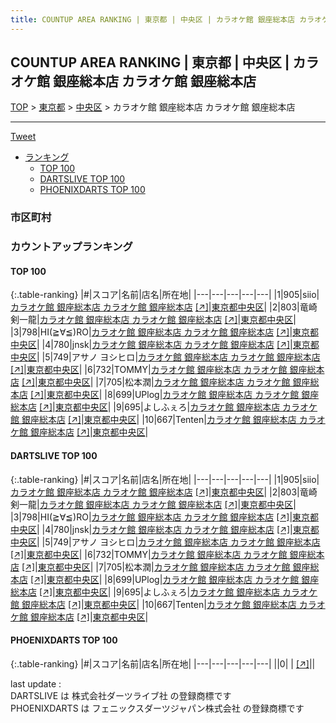 ```yaml
---
title: COUNTUP AREA RANKING | 東京都 | 中央区 | カラオケ館 銀座総本店 カラオケ館 銀座総本店
---
```

## COUNTUP AREA RANKING | 東京都 | 中央区 | カラオケ館 銀座総本店 カラオケ館 銀座総本店

[TOP](/darts/rank/) > [東京都](/darts/rank/東京都/) > [中央区](/darts/rank/東京都/中央区/) > カラオケ館 銀座総本店 カラオケ館 銀座総本店

___

<a href="https://twitter.com/share?ref_src=twsrc%5Etfw" data-text="COUNTUP AREA RANKING | 東京都中央区カラオケ館 銀座総本店 カラオケ館 銀座総本店" class="twitter-share-button" data-hashtags="DARTSLIVE,PHOENIXDARTS,darts,ダーツ" data-show-count="false">Tweet</a>

* [ランキング](#カウントアップランキング)
    * [TOP 100](#top-100)
    * [DARTSLIVE TOP 100](#dartslive-top-100)
    * [PHOENIXDARTS TOP 100](#phoenixdarts-top-100)

### 市区町村

<ul>

</ul>

### カウントアップランキング

#### TOP 100



{:.table-ranking}
|#|スコア|名前|店名|所在地|
|---|---|---|---|---|
|1|905|<span class="rank-name-dl">siio</span>|<a href="/darts/rank/shops/b07a4c934394b0e2fec1ae84bb28bd87.html">カラオケ館 銀座総本店 カラオケ館 銀座総本店</a> <a href="https://search.dartslive.com/jp/shop/b07a4c934394b0e2fec1ae84bb28bd87">[↗]</a>|<a href="/darts/rank/東京都/中央区">東京都中央区</a>|
|2|803|<span class="rank-name-dl">竜崎剣一龍</span>|<a href="/darts/rank/shops/b07a4c934394b0e2fec1ae84bb28bd87.html">カラオケ館 銀座総本店 カラオケ館 銀座総本店</a> <a href="https://search.dartslive.com/jp/shop/b07a4c934394b0e2fec1ae84bb28bd87">[↗]</a>|<a href="/darts/rank/東京都/中央区">東京都中央区</a>|
|3|798|<span class="rank-name-dl">HI(≧∀≦)RO</span>|<a href="/darts/rank/shops/b07a4c934394b0e2fec1ae84bb28bd87.html">カラオケ館 銀座総本店 カラオケ館 銀座総本店</a> <a href="https://search.dartslive.com/jp/shop/b07a4c934394b0e2fec1ae84bb28bd87">[↗]</a>|<a href="/darts/rank/東京都/中央区">東京都中央区</a>|
|4|780|<span class="rank-name-dl">jnsk</span>|<a href="/darts/rank/shops/b07a4c934394b0e2fec1ae84bb28bd87.html">カラオケ館 銀座総本店 カラオケ館 銀座総本店</a> <a href="https://search.dartslive.com/jp/shop/b07a4c934394b0e2fec1ae84bb28bd87">[↗]</a>|<a href="/darts/rank/東京都/中央区">東京都中央区</a>|
|5|749|<span class="rank-name-dl">アサノ ヨシヒロ</span>|<a href="/darts/rank/shops/b07a4c934394b0e2fec1ae84bb28bd87.html">カラオケ館 銀座総本店 カラオケ館 銀座総本店</a> <a href="https://search.dartslive.com/jp/shop/b07a4c934394b0e2fec1ae84bb28bd87">[↗]</a>|<a href="/darts/rank/東京都/中央区">東京都中央区</a>|
|6|732|<span class="rank-name-dl">TOMMY</span>|<a href="/darts/rank/shops/b07a4c934394b0e2fec1ae84bb28bd87.html">カラオケ館 銀座総本店 カラオケ館 銀座総本店</a> <a href="https://search.dartslive.com/jp/shop/b07a4c934394b0e2fec1ae84bb28bd87">[↗]</a>|<a href="/darts/rank/東京都/中央区">東京都中央区</a>|
|7|705|<span class="rank-name-dl">松本潤</span>|<a href="/darts/rank/shops/b07a4c934394b0e2fec1ae84bb28bd87.html">カラオケ館 銀座総本店 カラオケ館 銀座総本店</a> <a href="https://search.dartslive.com/jp/shop/b07a4c934394b0e2fec1ae84bb28bd87">[↗]</a>|<a href="/darts/rank/東京都/中央区">東京都中央区</a>|
|8|699|<span class="rank-name-dl">UPlog</span>|<a href="/darts/rank/shops/b07a4c934394b0e2fec1ae84bb28bd87.html">カラオケ館 銀座総本店 カラオケ館 銀座総本店</a> <a href="https://search.dartslive.com/jp/shop/b07a4c934394b0e2fec1ae84bb28bd87">[↗]</a>|<a href="/darts/rank/東京都/中央区">東京都中央区</a>|
|9|695|<span class="rank-name-dl">よしふぇろ</span>|<a href="/darts/rank/shops/b07a4c934394b0e2fec1ae84bb28bd87.html">カラオケ館 銀座総本店 カラオケ館 銀座総本店</a> <a href="https://search.dartslive.com/jp/shop/b07a4c934394b0e2fec1ae84bb28bd87">[↗]</a>|<a href="/darts/rank/東京都/中央区">東京都中央区</a>|
|10|667|<span class="rank-name-dl">Tenten</span>|<a href="/darts/rank/shops/b07a4c934394b0e2fec1ae84bb28bd87.html">カラオケ館 銀座総本店 カラオケ館 銀座総本店</a> <a href="https://search.dartslive.com/jp/shop/b07a4c934394b0e2fec1ae84bb28bd87">[↗]</a>|<a href="/darts/rank/東京都/中央区">東京都中央区</a>|


#### DARTSLIVE TOP 100



{:.table-ranking}
|#|スコア|名前|店名|所在地|
|---|---|---|---|---|
|1|905|<span class="rank-name-dl">siio</span>|<a href="/darts/rank/shops/b07a4c934394b0e2fec1ae84bb28bd87.html">カラオケ館 銀座総本店 カラオケ館 銀座総本店</a> <a href="https://search.dartslive.com/jp/shop/b07a4c934394b0e2fec1ae84bb28bd87">[↗]</a>|<a href="/darts/rank/東京都/中央区">東京都中央区</a>|
|2|803|<span class="rank-name-dl">竜崎剣一龍</span>|<a href="/darts/rank/shops/b07a4c934394b0e2fec1ae84bb28bd87.html">カラオケ館 銀座総本店 カラオケ館 銀座総本店</a> <a href="https://search.dartslive.com/jp/shop/b07a4c934394b0e2fec1ae84bb28bd87">[↗]</a>|<a href="/darts/rank/東京都/中央区">東京都中央区</a>|
|3|798|<span class="rank-name-dl">HI(≧∀≦)RO</span>|<a href="/darts/rank/shops/b07a4c934394b0e2fec1ae84bb28bd87.html">カラオケ館 銀座総本店 カラオケ館 銀座総本店</a> <a href="https://search.dartslive.com/jp/shop/b07a4c934394b0e2fec1ae84bb28bd87">[↗]</a>|<a href="/darts/rank/東京都/中央区">東京都中央区</a>|
|4|780|<span class="rank-name-dl">jnsk</span>|<a href="/darts/rank/shops/b07a4c934394b0e2fec1ae84bb28bd87.html">カラオケ館 銀座総本店 カラオケ館 銀座総本店</a> <a href="https://search.dartslive.com/jp/shop/b07a4c934394b0e2fec1ae84bb28bd87">[↗]</a>|<a href="/darts/rank/東京都/中央区">東京都中央区</a>|
|5|749|<span class="rank-name-dl">アサノ ヨシヒロ</span>|<a href="/darts/rank/shops/b07a4c934394b0e2fec1ae84bb28bd87.html">カラオケ館 銀座総本店 カラオケ館 銀座総本店</a> <a href="https://search.dartslive.com/jp/shop/b07a4c934394b0e2fec1ae84bb28bd87">[↗]</a>|<a href="/darts/rank/東京都/中央区">東京都中央区</a>|
|6|732|<span class="rank-name-dl">TOMMY</span>|<a href="/darts/rank/shops/b07a4c934394b0e2fec1ae84bb28bd87.html">カラオケ館 銀座総本店 カラオケ館 銀座総本店</a> <a href="https://search.dartslive.com/jp/shop/b07a4c934394b0e2fec1ae84bb28bd87">[↗]</a>|<a href="/darts/rank/東京都/中央区">東京都中央区</a>|
|7|705|<span class="rank-name-dl">松本潤</span>|<a href="/darts/rank/shops/b07a4c934394b0e2fec1ae84bb28bd87.html">カラオケ館 銀座総本店 カラオケ館 銀座総本店</a> <a href="https://search.dartslive.com/jp/shop/b07a4c934394b0e2fec1ae84bb28bd87">[↗]</a>|<a href="/darts/rank/東京都/中央区">東京都中央区</a>|
|8|699|<span class="rank-name-dl">UPlog</span>|<a href="/darts/rank/shops/b07a4c934394b0e2fec1ae84bb28bd87.html">カラオケ館 銀座総本店 カラオケ館 銀座総本店</a> <a href="https://search.dartslive.com/jp/shop/b07a4c934394b0e2fec1ae84bb28bd87">[↗]</a>|<a href="/darts/rank/東京都/中央区">東京都中央区</a>|
|9|695|<span class="rank-name-dl">よしふぇろ</span>|<a href="/darts/rank/shops/b07a4c934394b0e2fec1ae84bb28bd87.html">カラオケ館 銀座総本店 カラオケ館 銀座総本店</a> <a href="https://search.dartslive.com/jp/shop/b07a4c934394b0e2fec1ae84bb28bd87">[↗]</a>|<a href="/darts/rank/東京都/中央区">東京都中央区</a>|
|10|667|<span class="rank-name-dl">Tenten</span>|<a href="/darts/rank/shops/b07a4c934394b0e2fec1ae84bb28bd87.html">カラオケ館 銀座総本店 カラオケ館 銀座総本店</a> <a href="https://search.dartslive.com/jp/shop/b07a4c934394b0e2fec1ae84bb28bd87">[↗]</a>|<a href="/darts/rank/東京都/中央区">東京都中央区</a>|


#### PHOENIXDARTS TOP 100



{:.table-ranking}
|#|スコア|名前|店名|所在地|
|---|---|---|---|---|
||0|<span class="rank-name-dl"> </span>|<a href="/darts/rank/shops/.html"></a> <a href="">[↗]</a>|<a href="/darts/rank//"></a>|


<div class="footer border-top border-gray-light mt-5 pt-3 text-right text-gray">
    last update : <span style="font-weight: italic" id="foot_last_modified"></span><br />
    DARTSLIVE は 株式会社ダーツライブ社 の登録商標です<br />
    PHOENIXDARTS は フェニックスダーツジャパン株式会社 の登録商標です<br />
</div>

<script src="https://cdnjs.cloudflare.com/ajax/libs/jquery.tablesorter/2.31.3/js/jquery.tablesorter.min.js" integrity="sha512-qzgd5cYSZcosqpzpn7zF2ZId8f/8CHmFKZ8j7mU4OUXTNRd5g+ZHBPsgKEwoqxCtdQvExE5LprwwPAgoicguNg==" crossorigin="anonymous" referrerpolicy="no-referrer"></script>
<link rel="stylesheet" href="https://cdnjs.cloudflare.com/ajax/libs/jquery.tablesorter/2.31.3/css/theme.default.min.css" integrity="sha512-wghhOJkjQX0Lh3NSWvNKeZ0ZpNn+SPVXX1Qyc9OCaogADktxrBiBdKGDoqVUOyhStvMBmJQ8ZdMHiR3wuEq8+w==" crossorigin="anonymous" referrerpolicy="no-referrer" />
<script>
$(function() {
    $(".table-ranking").tablesorter({sortList:[[0, 0]]});
    $("#foot_last_modified").text(formatDate(new Date(document.lastModified), 'yyyy-MM-dd HH:mm:ss'));
});
</script>

<script async src="https://platform.twitter.com/widgets.js" charset="utf-8"></script>